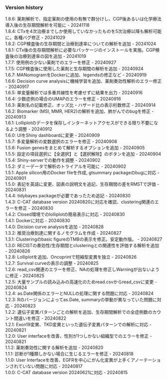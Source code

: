 ### Version history
1.8.6: 薬剤解析で、指定薬剤の使用の有無で群分けし、CGP後あるいは化学療法導入後の生存期間解析を可能に - 20241118  
1.8.4: CTxを4次治療までしか使用していなかったものを5次治療以降も解析可能に。各種バグ修正 - 20241029  
1.8.2: CGP検査後の生存期間と治療到達率についての解析を追加 - 20241024  
1.8.1: CTx後の生存期間解析に必要なパッケージのインストールを実施。CGP検査後の治療到達率の図を追加 - 20241019  
1.7.7: 使用例の少ない薬剤でのエラーを修正 - 20240927  
1.7.5: CGP検査後に使用した薬剤と生存期間の解析を追加 - 20240924  
1.6.7: MANomogramをDockerに追加、legendsの修正など - 20240919  
1.6.6: Decision curve analysisに機械学習を追加、薬剤奏効性解析のエラー修正 - 20240917  
1.6.5: 単変量解析では多重共線性を考慮せずに結果を出力 - 20240916  
1.6.4: 少数症例の場合のUMAPのエラーを修正 - 20240916  
1.6.3: 薬剤名の記載修正、オッズ比・ハザード比の表示桁数修正 - 20240914  
1.6.2: Biomarker (MSI, MMR, HER2)の解析を追加、肺がんでのbugを修正 - 20240913  
1.6.1: Lolliplotのデータを保存しインターネットアクセスができる限り不要になるよう調整 - 20240912  
1.6.0: UIをShiny dashboardに変更 - 20240909  
1.5.7: 多変量解析の変数選択のエラーを修正 - 20240908  
1.5.6: Fusion genesをまとめて解析するオプションを追加 - 20240905  
1.5.5: 設定の項目選択に【全選択】と【選択解除】のボタンを追加 - 20240904  
1.5.4: Shiny-serverでの動作を調整 - 20240902  
1.5.2: ダミーデータで解析のトライアルを可能に - 20240902  
1.5.1: Apple silicon用のDocker fileを作成, gtsummary packageのbugに対応 - 20240901  
1.5.0: 表記を英語に変更、図表の説明文を追記、生存期間の差をRMSTで評価 - 20240831  
1.4.4: tidybayes packageが必要であったため追記 - 20240830  
1.4.3: C-CAT database version 20240820に対応を確認、clustering関連のエラーを修正 - 20240830  
1.4.2: Closed環境でのlolliplotの簡易表示に対応 - 20240830  
1.4.1: Dockerに対応 - 20240830  
1.4.0: Dicision curve analysisを追加 - 20240828  
1.3.2: 推奨治療到達に関するノモグラムを作成 - 20240827  
1.3.1: Clusteringのbasic figureのTMBの表示を修正。安定動作版。 - 20240827  
1.3.0: RECISTの奏効性/生存期間とclusteringとの関連性を評価する解析を追加 - 20240826  
1.2.8: Lolliplotを追加、Oncoprintで短縮型変異を独立 - 20240826  
1.2.7: Survival curveの表示の調整 - 20240825  
1.2.6: read_csv関連のエラーを修正、NAの処理を修正しWarningが出ないように修正 - 20240825  
1.2.5: 大量サンプルの読み込みの高速化のためread.csvからread_csvに変更 - 20240824  
1.2.4: as.Date関係のエラーとNULLの処理に関する問題に対応 - 20240824  
1.2.3: Rのバージョンによってas.Date, summaryの挙動が異なっていた問題に対応 - 20240823  
1.2.2: 遺伝子変異パターンごとの解析を追加、生存期間解析での全症例数のカウント間違いを修正 - 20240822  
1.2.1: Exon19変異、TKD変異といった遺伝子変異パターンでの解析に対応 - 20240821  
1.2.0: User interfaceを改善、性別が1つしかない組織型でのエラーを修正 - 20240821  
1.1.2: 薬剤奏効性に関する解析を追加 - 20240820  
1.1.1: 診断が1種類しかない場合に生じるエラーを修正 - 20240818  
1.1.0: User Interfaceを改善、EGFRを中心にがん化変異が上手くアノーテーションされていない問題に対応 - 20240817  
1.0.0: C-CAT database version 20240621に対応 - 20240815  
